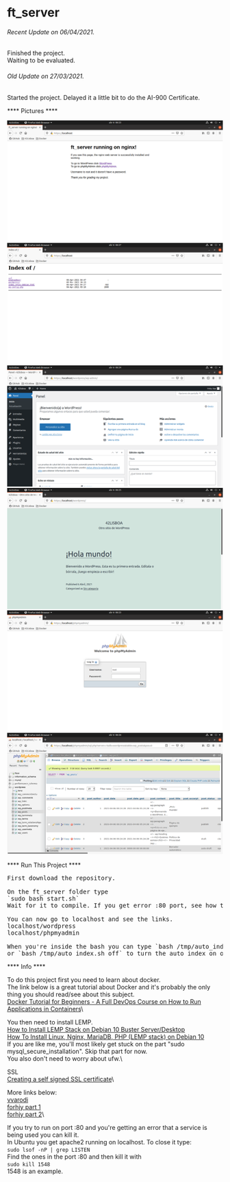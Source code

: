 # ft_server

###### <i>Recent Update on 06/04/2021.</i>
Finished the project.\
Waiting to be evaluated.

###### <i>Old Update on 27/03/2021.</i>
Started the project.
Delayed it a little bit to do the AI-900 Certificate.

**** Pictures ****

![GitHub Logo](/extras/images/image1.png)\
![GitHub Logo](/extras/images/image6.png)\
![GitHub Logo](/extras/images/image3.png)\
![GitHub Logo](/extras/images/image4.png)\
![GitHub Logo](/extras/images/image2.png)\
![GitHub Logo](/extras/images/image5.png)

**** Run This Project ****

<pre>
First download the repository. 

On the ft_server folder type 
`sudo bash start.sh`
Wait for it to compile. If you get error :80 port, see how to solve it below.

You can now go to localhost and see the links.
localhost/wordpress
localhost/phpmyadmin

When you're inside the bash you can type `bash /tmp/auto_index.sh on`
or `bash /tmp/auto_index.sh off` to turn the auto_index on or off.
</pre>



**** Info ****

To do this project first you need to learn about docker.\
The link below is a great tutorial about Docker and it's probably the only thing you should read/see about this subject.\
[Docker Tutorial for Beginners - A Full DevOps Course on How to Run Applications in Containers](https://www.youtube.com/watch?v=fqMOX6JJhGo)\

You then need to install LEMP.\
[How to Install LEMP Stack on Debian 10 Buster Server/Desktop](https://www.linuxbabe.com/debian/install-lemp-stack-debian-10-buster)\
[How To Install Linux, Nginx, MariaDB, PHP (LEMP stack) on Debian 10](https://www.digitalocean.com/community/tutorials/how-to-install-linux-nginx-mariadb-php-lemp-stack-on-debian-10)\
If you are like me, you'll most likely get stuck on the part "sudo mysql_secure_installation". Skip that part for now.\
You also don't need to worry about ufw.\

SSL\
[Creating a self signed SSL certificate](https://linuxize.com/post/creating-a-self-signed-ssl-certificate/)\

More links below:\
[vvarodi](https://github.com/vvarodi/ft_server)\
[forhjy part 1](https://forhjy.medium.com/how-to-install-lemp-wordpress-on-debian-buster-by-using-dockerfile-1-75ddf3ede861)\
[forhjy part 2](https://forhjy.medium.com/42-ft-server-how-to-install-lemp-wordpress-on-debian-buster-by-using-dockerfile-2-4042adb2ab2c)\


If you try to run on port :80 and you're getting an error that a service is being used you can kill it.\
In Ubuntu you get apache2 running on localhost. To close it type:\
`sudo lsof -nP | grep LISTEN` \
Find the ones in the port :80 and then kill it with\
`sudo kill 1548`\
1548 is an example.
